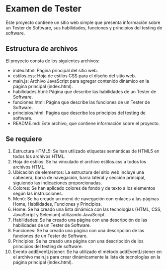# Examen de Tester

Este proyecto contiene un sitio web simple que presenta información sobre un Tester de Software, sus habilidades, funciones y principios del testing de software.

## Estructura de archivos

El proyecto consta de los siguientes archivos:

- index.html: Página principal del sitio web.
- estilos.css: Hoja de estilos CSS para el diseño del sitio web.
- main.js: Archivo JavaScript para agregar contenido dinámico en la página principal (index.html).
- habilidades.html: Página que describe las habilidades de un Tester de Software.
- funciones.html: Página que describe las funciones de un Tester de Software.
- principios.html: Página que describe los principios del testing de software.
- README.md: Este archivo, que contiene información sobre el proyecto.

## Se requiere

1. Estructura HTML5: Se han utilizado etiquetas semánticas de HTML5 en todos los archivos HTML.
2. Hoja de estilos: Se ha vinculado el archivo estilos.css a todos los archivos HTML.
3. Ubicación de elementos: La estructura del sitio web incluye una cabecera, barra de navegación, barra lateral y sección principal, siguiendo las indicaciones proporcionadas.
4. Colores: Se han aplicado colores de fondo y de texto a los elementos según las instrucciones.
5. Menú: Se ha creado un menú de navegación con enlaces a las páginas Home, Habilidades, Funciones y Principios.
6. Home: Se ha creado una lista dinámica con las tecnologías (HTML, CSS, JavaScript y Selenium) utilizando JavaScript.
7. Habilidades: Se ha creado una página con una descripción de las habilidades de un Tester de Software.
8. Funciones: Se ha creado una página con una descripción de las funciones de un Tester de Software.
9. Principios: Se ha creado una página con una descripción de los principios del testing de software.
10. Evento addEventListener: Se ha utilizado el método addEventListener en el archivo main.js para crear dinámicamente la lista de tecnologías en la página principal (index.html).
